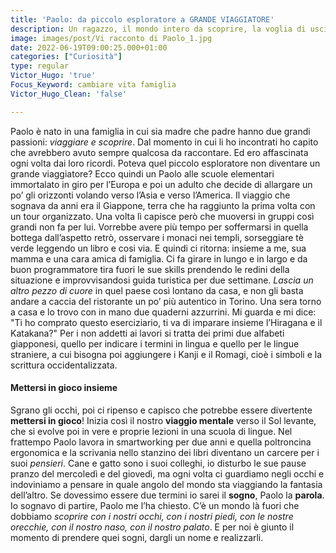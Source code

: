 ```yaml
---
title: 'Paolo: da piccolo esploratore a GRANDE VIAGGIATORE'
description: Un ragazzo, il mondo intero da scoprire, la voglia di uscire dagli schemi e sentirsi parte di tutto ciò che ci circonda
image: images/post/Vi racconto di Paolo_1.jpg
date: 2022-06-19T09:00:25.000+01:00
categories: ["Curiosità"]
type: regular
Victor_Hugo: 'true'
Focus_Keyword: cambiare vita famiglia
Victor_Hugo_Clean: 'false'

---
```

Paolo è nato in una famiglia in cui sia madre che padre hanno due grandi passioni: *viaggiare e scoprire*. Dal momento in cui li ho incontrati ho capito che avrebbero avuto sempre qualcosa da raccontare. Ed ero affascinata ogni volta dai loro ricordi. 
Poteva quel piccolo esploratore non diventare un grande viaggiatore? Ecco quindi un Paolo alle scuole elementari immortalato in giro per l’Europa e poi un adulto che decide di allargare un po’ gli orizzonti volando verso l’Asia e verso l’America. 
Il viaggio che sognava da anni era il Giappone, terra che ha raggiunto la prima volta con un tour organizzato. Una volta lì capisce però che muoversi in gruppi così grandi non fa per lui. Vorrebbe avere più tempo per soffermarsi in quella bottega dall’aspetto retrò, osservare i monaci nei templi, sorseggiare tè verde leggendo un libro e cosi via.
E quindi ci ritorna: insieme a me, sua mamma e una cara amica di famiglia. Ci fa girare in lungo e in largo e da buon programmatore tira fuori le sue skills prendendo le redini della situazione e improvvisandosi guida turistica per due settimane. 
*Lascia un altro pezzo di cuore* in quel paese così lontano da casa, e non gli basta andare a caccia del ristorante un po’ più autentico in Torino. Una sera torno a casa e lo trovo con in mano due quaderni azzurrini. Mi guarda e mi dice: "Ti ho comprato questo eserciziario, ti va di imparare insieme l’Hiragana e il Katakana?" Per i non addetti ai lavori si tratta dei primi due alfabeti giapponesi, quello per indicare i termini in lingua e quello per le lingue straniere, a cui bisogna poi aggiungere i Kanji e il Romagi, cioè i simboli e la scrittura occidentalizzata.

#### Mettersi in gioco insieme

Sgrano gli occhi, poi ci ripenso e capisco che potrebbe essere divertente **mettersi in gioco**! Inizia così il nostro **viaggio mentale** verso il Sol levante, che si evolve poi in vere e proprie lezioni in una scuola di lingue. Nel frattempo Paolo lavora in smartworking per due anni e quella poltroncina ergonomica e la scrivania nello stanzino dei libri diventano un carcere per i suoi *pensieri*. Cane e gatto sono i suoi colleghi, io disturbo le sue pause pranzo del mercoledì e del giovedì, ma ogni volta ci guardiamo negli occhi e indoviniamo a pensare in quale angolo del mondo sta viaggiando la fantasia dell’altro. Se dovessimo essere due termini io sarei il **sogno**, Paolo la **parola**. Io sognavo di partire, Paolo me l’ha chiesto. C’è un mondo là fuori che dobbiamo *scoprire con i nostri occhi, con i nostri piedi, con le nostre orecchie, con il nostro naso, con il nostro palato*. E per noi è giunto il momento di prendere quei sogni, dargli un nome e realizzarli.